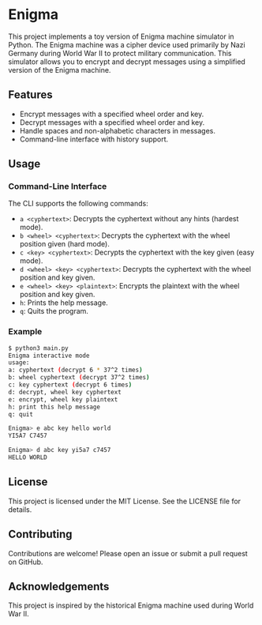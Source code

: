 # Enigma

This project implements a toy version of Enigma machine simulator in Python.
The Enigma machine was a cipher device used primarily by Nazi Germany during World War II to protect military communication.
This simulator allows you to encrypt and decrypt messages using a simplified version of the Enigma machine.

## Features

- Encrypt messages with a specified wheel order and key.
- Decrypt messages with a specified wheel order and key.
- Handle spaces and non-alphabetic characters in messages.
- Command-line interface with history support.

## Usage

### Command-Line Interface

The CLI supports the following commands:

- `a <cyphertext>`: Decrypts the cyphertext without any hints (hardest mode).
- `b <wheel> <cyphertext>`: Decrypts the cyphertext with the wheel position given (hard mode).
- `c <key> <cyphertext>`: Decrypts the cyphertext with the key given (easy mode).
- `d <wheel> <key> <cyphertext>`: Decrypts the cyphertext with the wheel position and key given.
- `e <wheel> <key> <plaintext>`: Encrypts the plaintext with the wheel position and key given.
- `h`: Prints the help message.
- `q`: Quits the program.

### Example

```sh
$ python3 main.py
Enigma interactive mode
usage: 
a: cyphertext (decrypt 6 * 37^2 times)
b: wheel cyphertext (decrypt 37^2 times)
c: key cyphertext (decrypt 6 times)
d: decrypt, wheel key cyphertext
e: encrypt, wheel key plaintext
h: print this help message
q: quit

Enigma> e abc key hello world
YI5A7 C7457

Enigma> d abc key yi5a7 c7457
HELLO WORLD
```

## License
This project is licensed under the MIT License. See the LICENSE file for details.

## Contributing
Contributions are welcome! Please open an issue or submit a pull request on GitHub.

## Acknowledgements
This project is inspired by the historical Enigma machine used during World War II.